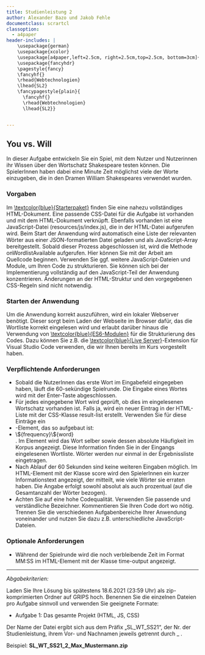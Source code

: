 ```yaml
---
title: Studienleistung 2
author: Alexander Bazo und Jakob Fehle
documentclass: scrartcl
classoption:
  - a4paper
header-includes: |
    \usepackage{german}
	\usepackage{xcolor} 
    \usepackage[a4paper,left=2.5cm, right=2.5cm,top=2.5cm, bottom=3cm]{geometry}
    \usepackage{fancyhdr}
    \pagestyle{fancy}
    \fancyhf{}
    \rhead{Webtechnologien}
    \lhead{SL2}
    \fancypagestyle{plain}{
      \fancyhf{}
      \rhead{Webtechnologien}
      \lhead{SL2}}


---
```


## You vs. Will

In dieser Aufgabe entwickeln Sie ein Spiel, mit dem Nutzer und Nutzerinnen ihr Wissen über den Wortschatz Shakespeare testen können. Die SpielerInnen haben dabei eine Minute Zeit möglichst viele der Worte einzugeben, die in den Dramen William Shakespeares verwendet wurden.

### Vorgaben

Im [\textcolor{blue}{Starterpaket}](https://elearning.uni-regensburg.de/mod/resource/view.php?id=1815214) finden Sie eine nahezu vollständiges HTML-Dokument. Eine passende CSS-Datei für die Aufgabe ist vorhanden und mit dem HTML-Dokument verknüpft. Ebenfalls vorhanden ist eine JavaScript-Datei (resources/js/index.js), die in der HTML-Datei aufgerufen wird. Beim Start der Anwendung wird automatisch eine Liste der relevanten Wörter aus einer JSON-formatierten Datei geladen und als JavaScript-Array bereitgestellt. Sobald dieser Prozess abgeschlossen ist, wird die Methode onWordlistAvailable aufgerufen. Hier können Sie mit der Arbeit am Quellcode beginnen. Verwenden Sie ggf. weitere JavaScript-Dateien und Module, um Ihren Code zu strukturieren. Sie können sich bei der Implementierung vollständig auf den JavaScript-Teil der Anwendung konzentrieren. Änderungen an der HTML-Struktur und den vorgegebenen CSS-Regeln sind nicht notwendig.

### Starten der Anwendung

Um die Anwendung korrekt auszuführen, wird ein lokaler Webserver benötigt. Dieser sorgt beim Laden der Webseite im Browser dafür, das die Wortliste korrekt eingelesen wird und erlaubt darüber hinaus die Verwendung von [\textcolor{blue}{ES6-Modulen}](https://developer.mozilla.org/en-US/docs/Web/JavaScript/Guide/Modules) für die Strukturierung des Codes. Dazu können Sie z.B. die [\textcolor{blue}{Live Server}](https://marketplace.visualstudio.com/items?itemName=ritwickdey.LiveServer)-Extension für Visual Studio Code verwenden, die wir Ihnen bereits im Kurs vorgestellt haben.

### Verpflichtende Anforderungen

<ul>
	<li>Sobald die NutzerInnen das erste Wort im Eingabefeld eingegeben haben, läuft die 60-sekündige Spielrunde. Die Eingabe eines Wortes wird mit der Enter-Taste 	abgeschlossen.</li>
	<li>Für jedes eingegebene Wort wird geprüft, ob dies im eingelesenen Wortschatz vorhanden ist. Falls ja, wird ein neuer Eintrag in der HTML-Liste mit der CSS-Klasse result-list erstellt. Verwenden Sie für diese Einträge ein <li>-Element, das so aufgebaut ist: <li><span class=\"count\">\${frequency}</span><span class=\"word\">\${word}</span></li>. Im Element wird das Wort selber sowie dessen absolute Häufigkeit im Korpus angezeigt. Diese Information finden Sie in der Eingangs eingelesenen Wortliste. Wörter werden nur einmal in der Ergebnissliste eingetragen.</li>
	<li>Nach Ablauf der 60 Sekunden sind keine weiteren Eingaben möglich. Im HTML-Element mit der Klasse score wird den SpielerInnen ein kurzer Informationstext angezeigt, der mitteilt, wie viele Wörter sie erraten haben. Die Angabe erfolgt sowohl absolut als auch prozentual (auf die Gesamtanzahl der Wörter bezogen).</li>
	<li>Achten Sie auf eine hohe Codequalität. Verwenden Sie passende und verständliche Bezeichner. Kommentieren Sie Ihren Code dort wo nötig. Trennen Sie die verschiedenen Aufgabenbereiche Ihrer Anwendung voneinander und nutzen Sie dazu z.B. unterschiedliche JavaScript-Dateien.</li>
</ul>

### Optionale Anforderungen
<ul>
	<li>Während der Spielrunde wird die noch verbleibende Zeit im Format MM:SS im HTML-Element mit der Klasse time-output angezeigt.</li>

</ul>
	
------

*Abgabekriterien:*

Laden Sie Ihre Lösung bis spätestens 18.6.2021 (23:59 Uhr) als zip-komprimierten Ordner auf GRIPS hoch.  Benennen Sie die einzelnen Dateien pro Aufgabe sinnvoll und verwenden Sie geeignete Formate:

- Aufgabe 1: Das gesamte Projekt (HTML, JS, CSS)

Der Name der Datei ergibt sich aus dem Präfix „SL_WT_SS21“, der Nr. der Studienleistung, ihrem Vor- und Nachnamen jeweils getrennt durch _ .

 

Beispiel: **SL_WT_SS21_2_Max_Mustermann.zip**

